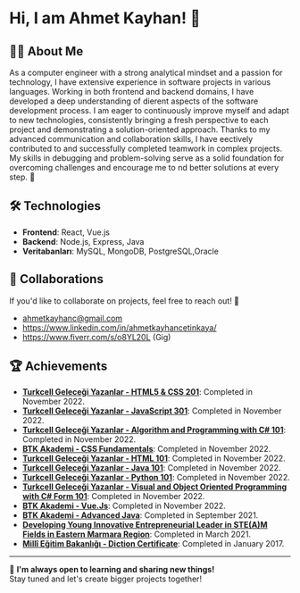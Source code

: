 # Hi, I am Ahmet Kayhan! 👋


## 👨‍💻 About Me

As a computer engineer with a strong analytical mindset and a passion for
technology, I have extensive experience in software projects in various
languages. Working in both frontend and backend domains, I have
developed a deep understanding of dierent aspects of the software development process. I am eager to continuously improve myself and
adapt to new technologies, consistently bringing a fresh perspective to
each project and demonstrating a solution-oriented approach.
Thanks to my advanced communication and collaboration skills, I have
eectively contributed to and successfully completed teamwork in complex projects. My skills in debugging and problem-solving serve as a
solid foundation for overcoming challenges and encourage me to nd
better solutions at every step. 🚀



## 🛠️ Technologies

- **Frontend**: React, Vue.js
- **Backend**: Node.js, Express, Java
- **Veritabanları**: MySQL, MongoDB, PostgreSQL,Oracle

## 🤝 Collaborations

If you'd like to collaborate on projects, feel free to reach out! 🌟

- ahmetkayhanc@gmail.com
- https://www.linkedin.com/in/ahmetkayhancetinkaya/
- https://www.fiverr.com/s/o8YL20L (Gig)


## 🏆 Achievements

- **[Turkcell Geleceği Yazanlar - HTML5 & CSS 201](#)**: Completed in November 2022.
- **[Turkcell Geleceği Yazanlar - JavaScript 301](#)**: Completed in November 2022.
- **[Turkcell Geleceği Yazanlar - Algorithm and Programming with C# 101](#)**: Completed in November 2022.
- **[BTK Akademi - CSS Fundamentals](#)**: Completed in November 2022.
- **[Turkcell Geleceği Yazanlar - HTML 101](#)**: Completed in November 2022.
- **[Turkcell Geleceği Yazanlar - Java 101](#)**: Completed in November 2022.
- **[Turkcell Geleceği Yazanlar - Python 101](#)**: Completed in November 2022.
- **[Turkcell Geleceği Yazanlar - Visual and Object Oriented Programming with C# Form 101](#)**: Completed in November 2022.
- **[BTK Akademi - Vue.Js](#)**: Completed in November 2022.
- **[BTK Akademi - Advanced Java](#)**: Completed in September 2021.
- **[Developing Young Innovative Entrepreneurial Leader in STE(A)M Fields in Eastern Marmara Region](#)**: Completed in March 2021.
- **[Millî Eğitim Bakanlığı - Diction Certificate](#)**: Completed in January 2017.

---

🚀 **I'm always open to learning and sharing new things!**  
Stay tuned and let's create bigger projects together!

